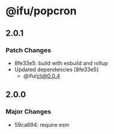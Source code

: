 # @ifu/popcron

## 2.0.1

### Patch Changes

- 8fe33e5: build with esbuild and rollup
- Updated dependencies [8fe33e5]
  - @ifu/cli@0.0.4

## 2.0.0

### Major Changes

- 59ca694: require esm
